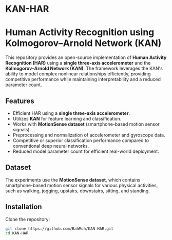 # KAN-HAR
# Human Activity Recognition using Kolmogorov–Arnold Network (KAN)

This repository provides an open-source implementation of **Human Activity Recognition (HAR)** using a **single three-axis accelerometer** and the **Kolmogorov–Arnold Network (KAN)**. The framework leverages the KAN's ability to model complex nonlinear relationships efficiently, providing competitive performance while maintaining interpretability and a reduced parameter count.

## Features

- Efficient HAR using a **single three-axis accelerometer**.
- Utilizes **KAN** for feature learning and classification.
- Works with **MotionSense dataset** (smartphone-based motion sensor signals).
- Preprocessing and normalization of accelerometer and gyroscope data.
- Competitive or superior classification performance compared to conventional deep neural networks.
- Reduced model parameter count for efficient real-world deployment.

## Dataset

The experiments use the **MotionSense dataset**, which contains smartphone-based motion sensor signals for various physical activities, such as walking, jogging, upstairs, downstairs, sitting, and standing.

## Installation

Clone the repository:

```bash
git clone https://github.com/BahMoh/KAN-HAR.git
cd KAN-HAR

